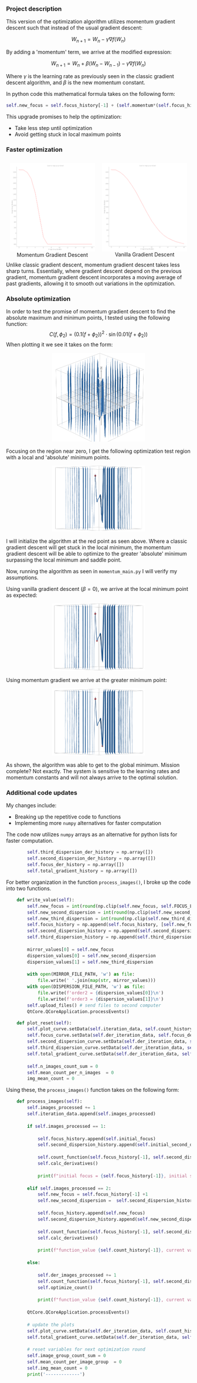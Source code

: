 ### Project description
This version of the optimization algorithm utilizes momentum gradient descent such that instead of the usual gradient descent: 

$$W_{n+1}=W_{n}-\gamma \nabla f(W_{n})$$

By adding a 'momentum' term, we arrive at the modified expression:

$$W_{n+1}=W_{n}+\beta(W_{n}-W_{n-1})-\gamma \nabla f(W_{n})$$

Where $\gamma$ is the learning rate as previously seen in the classic gradient descent algorithm, and $\beta$ is the new momentum constant. 

In python code this mathematical formula takes on the following form:
```python
self.new_focus = self.focus_history[-1] + (self.momentum*(self.focus_history[-1]-(self.focus_history[-2])) - self.focus_learning_rate*self.count_focus_der[-1]
```

This upgrade promises to help the optimization:
- Take less step until optimization
- Avoid getting stuck in local maximum points

### Faster optimization
<div style="display: flex;">
  <div style="flex: 1; padding: 10px; text-align: center;">
    <img src="Media/momentum2.png" alt="Image 1" style="max-width: 100%; height: auto; display: block; margin: 0 auto;">
    <div>Momentum Gradient Descent</div>
  </div>
  <div style="flex: 1; padding: 10px; text-align: center;">
    <img src="Media/vanilla2.png" alt="Image 2" style="max-width: 100%; height: auto; display: block; margin: 0 auto;">
    <div>Vanilla Gradient Descent</div>
  </div>
</div>
Unlike classic gradient descent, momentum gradient descent takes less sharp turns. Essentially, where gradient descent depend on the previous gradient, momentum gradient descent incorporates a moving average of past gradients, allowing it to smooth out variations in the optimization.

### Absolute optimization
In order to test the promise of momentum gradient descent to find the absolute maximum and minimum points, I tested using the following function:
$$C(f,\phi_{2})=(0.1(f+\phi_{2}))^{2}\cdot \sin(0.01(f+\phi_{2}))$$
When plotting it we see it takes on the form:
<br>
<div align="center">
<img src="Media/Pasted image 20240123181900.png" width="50%" height="50%" />
</div>

Focusing on the region near zero, I get the following optimization test region with a local and 'absolute' minimum points.
<br>
<div align="center">
<img src="Media/Pasted image 20240124012635.png" width="50%" height="50%" />
</div>

I will initialize the algorithm at the red point as seen above. Where a classic gradient descent will get stuck in the local minimum, the momentum gradient descent will be able to optimize to the greater 'absolute' minimum surpassing the local minimum and saddle point.

Now, running the algorithm as seen in `momentum_main.py` I will verify my assumptions. 

Using vanilla gradient descent ($\beta=0$), we arrive at the local minimum point as expected:
<br>
<div align="center">
<img src="Media/Pasted image 20240124013223.png" width="50%" height="50%" />
</div>

Using momentum gradient we arrive at the greater minimum point:
<br>
<div align="center">
<img src="Media/Pasted image 20240124013253.png" width="50%" height="50%" />
</div>

As shown, the algorithm was able to get to the global minimum. Mission complete? Not exactly. The system is sensitive to the learning rates and momentum constants and will not always arrive to the optimal solution.

### Additional code updates

My changes include:
- Breaking up the repetitive code to functions 
- Implementing more `numpy` alternatives for faster computation

The code now utilizes `numpy` arrays as an alternative for python lists for faster computation.

```python
        self.third_dispersion_der_history = np.array([])
        self.second_dispersion_der_history = np.array([])
        self.focus_der_history = np.array([])
        self.total_gradient_history = np.array([])
```


For better organization in the function `process_images()`, I broke up the code into two functions.

```python
    def write_value(self):
        self.new_focus = int(round(np.clip(self.new_focus, self.FOCUS_LOWER_BOUND, self.FOCUS_UPPER_BOUND)))
        self.new_second_dispersion = int(round(np.clip(self.new_second_dispersion, self.SECOND_DISPERSION_LOWER_BOUND, self.SECOND_DISPERSION_UPPER_BOUND)))
        self.new_third_dispersion = int(round(np.clip(self.new_third_dispersion, self.THIRD_DISPERSION_LOWER_BOUND, self.THIRD_DISPERSION_UPPER_BOUND)))
        self.focus_history = np.append(self.focus_history, [self.new_focus])
        self.second_dispersion_history = np.append(self.second_dispersion_history, [self.new_second_dispersion])
        self.third_dispersion_history = np.append(self.third_dispersion_history, [self.new_third_dispersion])

        mirror_values[0] = self.new_focus
        dispersion_values[0] = self.new_second_dispersion
        dispersion_values[1] = self.new_third_dispersion

        with open(MIRROR_FILE_PATH, 'w') as file:
            file.write(' '.join(map(str, mirror_values)))
        with open(DISPERSION_FILE_PATH, 'w') as file:
            file.write(f'order2 = {dispersion_values[0]}\n')
            file.write(f'order3 = {dispersion_values[1]}\n')
        self.upload_files() # send files to second computer
        QtCore.QCoreApplication.processEvents()
```

```python
    def plot_reset(self):
        self.plot_curve.setData(self.iteration_data, self.count_history)
        self.focus_curve.setData(self.der_iteration_data, self.focus_der_history)
        self.second_dispersion_curve.setData(self.der_iteration_data, self.second_dispersion_der_history)
        self.third_dispersion_curve.setData(self.der_iteration_data, self.third_dispersion_der_history)
        self.total_gradient_curve.setData(self.der_iteration_data, self.total_gradient_history)

        self.n_images_count_sum = 0
        self.mean_count_per_n_images  = 0
        img_mean_count = 0
```

Using these, the `process_images()` function takes on the following form:

```python
    def process_images(self):
        self.images_processed += 1
        self.iteration_data.append(self.images_processed)

        if self.images_processed == 1:
                   
            self.focus_history.append(self.initial_focus)                       
            self.second_dispersion_history.append(self.initial_second_dispersion)

            self.count_function(self.focus_history[-1], self.second_dispersion_history[-1])   
            self.calc_derivatives()
                        
            print(f"initial focus = {self.focus_history[-1]}, initial second dispersion = {self.second_dispersion_history[-1]}")

        elif self.images_processed == 2:
            self.new_focus = self.focus_history[-1] +1
            self.new_second_dispersion =  self.second_dispersion_history[-1] +1

            self.focus_history.append(self.new_focus)
            self.second_dispersion_history.append(self.new_second_dispersion)

            self.count_function(self.focus_history[-1], self.second_dispersion_history[-1])   
            self.calc_derivatives()

            print(f"function_value {self.count_history[-1]}, current values are: focus {self.focus_history[-1]}, second_dispersion {self.second_dispersion_history[-1]}")

        else:
   
            self.der_images_processed += 1             
            self.count_function(self.focus_history[-1], self.second_dispersion_history[-1])   
            self.optimize_count()

            print(f"function_value {self.count_history[-1]}, current values are: focus {self.focus_history[-1]}, second_dispersion {self.second_dispersion_history[-1]}")

        QtCore.QCoreApplication.processEvents()

        # update the plots
        self.plot_curve.setData(self.der_iteration_data, self.count_history)
        self.total_gradient_curve.setData(self.der_iteration_data, self.total_gradient_history)
        
        # reset variables for next optimization round
        self.image_group_count_sum = 0
        self.mean_count_per_image_group  = 0
        self.img_mean_count = 0  
        print('-------------')        
```
